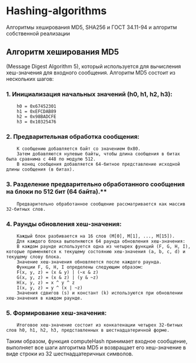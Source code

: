 # Hashing-algorithms
Алгоритмы хеширования MD5, SHA256 и ГОСТ 34.11-94 и алгоритм собственной реализации
## Алгоритм хеширования MD5 
(Message Digest Algorithm 5), который используется для вычисления хеш-значения для входного сообщения.
Алгоритм MD5 состоит из нескольких шагов:
### 1.	Инициализация начальных значений (h0, h1, h2, h3):
    	h0 = 0x67452301
    	h1 = 0xEFCDAB89
    	h2 = 0x98BADCFE
    	h3 = 0x10325476
### 2.	Предварительная обработка сообщения:
    	К сообщению добавляется байт со значением 0x80.
    	Затем добавляются нулевые байты, чтобы длина сообщения в битах была сравнима с 448 по модулю 512.
    	В конец сообщения добавляется 64-битное представление исходной длины сообщения (в битах).
### 3.	Разделение предварительно обработанного сообщения на блоки по 512 бит (64 байта).**
    	Предварительно обработанное сообщение рассматривается как массив 32-битных слов.
### 4.	Раунды обновления хеш-значения:
    	Каждый блок разбивается на 16 слов (M[0], M[1], ..., M[15]).
    	Для каждого блока выполняются 64 раунда обновления хеш-значения:
    	В каждом раунде используется одна из четырех функций (F, G, H, I), которые применяются к текущему состоянию хеш-значения (a, b, c, d) и текущему слову блока.
    	Значение хеш-значения обновляется после каждого раунда.
    	Функции F, G, H, I определены следующим образом:
    	F(x, y, z) = (x & y) | (~x & z)
    	G(x, y, z) = (x & z) | (y & ~z)
    	H(x, y, z) = x ^ y ^ z
    	I(x, y, z) = y ^ (x | ~z)
    	Значения сдвигов (s) и констант (k) используются при обновлении хеш-значения в каждом раунде.
### 5.	Формирование хеш-значения:
    	Итоговое хеш-значение состоит из конкатенации четырех 32-битных слов h0, h1, h2, h3, представленных в шестнадцатеричной форме.
Таким образом, функция computeHash принимает входное сообщение, выполняет все шаги алгоритма MD5 и возвращает его хеш-значение в виде строки из 32 шестнадцатеричных символов.
